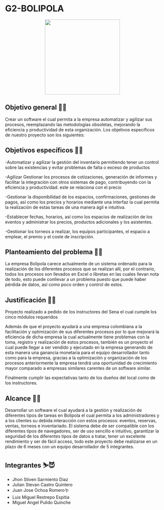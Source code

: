 # G2-BOLIPOLA
<p align="center"><img width="245" src="https://github.com/senacti/G2-BOLIPOLA/blob/main/bolipolaImage/thumbnail_IMG-20230719-WA0000.jpg"></p>

## Objetivo general 🎯🦍
Crear un software el cual permita a la empresa automatizar y agilizar sus procesos, reemplazando las metodologías obsoletas, mejorando la eficiencia y productividad de esta organización.
Los objetivos específicos de nuestro proyecto son los siguientes:

## Objetivos específicos 🎯🙉

-Automatizar y agilizar la gestión del inventario permitiendo tener un control sobre las existencias y evitar problemas de falta o exceso de productos

-Agilizar Gestionar los procesos de cotizaciones, generación de informes y facilitar la integración con otros sistemas de pago, contribuyendo con la eficiencia y productividad. este se relaciona con el precio

-Gestionar la disponibilidad de los espacios, confirmaciones, gestiones de pagos, así como los precios y horarios mediante una interfaz la cual permita la realización de estas tareas de una manera ágil e intuitiva.

-Establecer fechas, horarios, así como los espacios de realización de los eventos y administrar los precios, productos adicionales y los asistentes.

-Gestionar los torneos a realizar, los equipos participantes, el espacio a emplear, el premio y el coste de inscripción.

## Planteamiento del problema 😵‍💫
La empresa Bolipola carece actualmente de un sistema ordenado para la realización de los diferentes procesos que se realizan allí, por el contrario, todos los procesos son llevados en Excel o libretas en las cuales llevan nota de todo, esto puede conllevar a un problema puesto que puede haber pérdida de datos, así como poco orden y control de estos.

## Justificación 📃👺
Proyecto realizado a pedido de los instructores del Sena el cual cumple los cinco módulos requeridos 

Además de que el proyecto ayudará a una empresa colombiana a la facilitación y optimización de sus diferentes procesos por lo que mejorará la eficiencia de dicha empresa la cual actualmente tiene problemas con la toma, registro y realización de estos procesos, también es un proyecto el cual puede llegar a ser vendido y ejecutado en la empresa generando de esta manera una ganancia monetaria para el equipo desarrollador tanto como para la empresa, gracias a la optimización y organización de los procesos anteriormente la empresa tendrá una oportunidad de crecimiento mayor comparado a empresas similares carentes de un software similar.

Finalmente cumplir las expectativas tanto de los dueños del local como de los instructores.


## Alcance 🚀🎃
Desarrollar un software el cual ayudará a la gestión y realización de diferentes tipos de tareas en Bolipola el cual permita a los administradores y a los clientes su debida interacción con estos procesos: eventos, reservas, ventas, torneos e inventariado. El sistema debe de ser compatible con los diferentes tipos de navegadores, ser de uso sencillo e intuitivo, garantizar la seguridad de los diferentes tipos de datos a tratar, tener un excelente rendimiento y ser de fácil acceso, todo este proyecto debe realizarse en un plazo de 6 meses con un equipo desarrollador de 5 integrantes.


## Integrantes ⛷️😈
- Jhon Stiven Sarmiento Diaz
- Julian Stevan Castro Quintero
- Juan Jose Ochoa Romero🪱
- Luis Miguel Restrepo Espitia
- Miguel Angel Pulido Quinche
